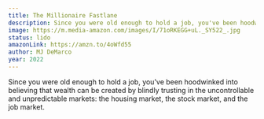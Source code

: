 ```yaml
---
title: The Millionaire Fastlane
description: Since you were old enough to hold a job, you've been hoodwinked into believing that wealth can be created by blindly trusting in the uncontrollable and unpredictable markets the housing market, the stock market, and the job market.
image: https://m.media-amazon.com/images/I/71oRKEGG+uL._SY522_.jpg
status: lido
amazonLink: https://amzn.to/4oWfd55
author: MJ DeMarco
year: 2022
---
```


Since you were old enough to hold a job, you've been hoodwinked into believing that wealth can be created by blindly trusting in the uncontrollable and unpredictable markets: the housing market, the stock market, and the job market.